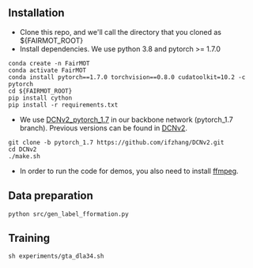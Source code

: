 ## Installation
* Clone this repo, and we'll call the directory that you cloned as ${FAIRMOT_ROOT}
* Install dependencies. We use python 3.8 and pytorch >= 1.7.0
```
conda create -n FairMOT
conda activate FairMOT
conda install pytorch==1.7.0 torchvision==0.8.0 cudatoolkit=10.2 -c pytorch
cd ${FAIRMOT_ROOT}
pip install cython
pip install -r requirements.txt
```
* We use [DCNv2_pytorch_1.7](https://github.com/ifzhang/DCNv2/tree/pytorch_1.7) in our backbone network (pytorch_1.7 branch). Previous versions can be found in [DCNv2](https://github.com/CharlesShang/DCNv2).
```
git clone -b pytorch_1.7 https://github.com/ifzhang/DCNv2.git
cd DCNv2
./make.sh
```
* In order to run the code for demos, you also need to install [ffmpeg](https://www.ffmpeg.org/).

## Data preparation

```
python src/gen_label_fformation.py
```

## Training

```
sh experiments/gta_dla34.sh
```
